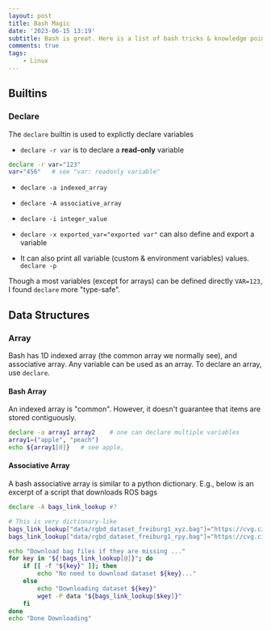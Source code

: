 ```yaml
---
layout: post
title: Bash Magic
date: '2023-06-15 13:19'
subtitle: Bash is great. Here is a list of bash tricks & knowledge points that I found magical
comments: true
tags:
    - Linux
---
```


## Builtins

### Declare

The `declare` builtin is used to explictly declare variables

- `declare -r var` is to declare a **read-only** variable

```bash
declare -r var="123"
var="456"   # see "var: readonly variable"
```

- `declare -a indexed_array`
- `declare -A associative_array`
- `declare -i integer_value`

- `declare -x exported_var="exported var"` can also define and export a variable

- It can also print all variable (custom & environment variables) values. `declare -p`

Though a most variables (except for arrays) can be defined directly `VAR=123`, I found `declare` more "type-safe".

## Data Structures

### Array

Bash has 1D indexed array (the common array we normally see), and associative array. Any variable can be used as an array. To declare an array, use `declare`.

#### Bash Array

An indexed array is "common". However, it doesn't guarantee that items are stored contiguously. 

```bash
declare -a array1 array2    # one can declare multiple variables
array1=("apple", "peach")
echo ${array1[0]}   # see apple,
```

#### Associative Array

A bash associative array is similar to a python dictionary. E.g., below is an excerpt of a script that downloads ROS bags

```bash
declare -A bags_link_lookup #?

# This is very dictionary-like
bags_link_lookup["data/rgbd_dataset_freiburg1_xyz.bag"]="https://cvg.cit.tum.de/rgbd/dataset/freiburg1/rgbd_dataset_freiburg1_xyz.bag"
bags_link_lookup["data/rgbd_dataset_freiburg1_rpy.bag"]="https://cvg.cit.tum.de/rgbd/dataset/freiburg1/rgbd_dataset_freiburg1_rpy.bag"

echo "Download bag files if they are missing ..."
for key in "${!bags_link_lookup[@]}"; do
    if [[ -f "${key}" ]]; then 
        echo "No need to download dataset ${key}..."
    else
        echo "Downloading dataset ${key}"
        wget -P data "${bags_link_lookup[$key]}"
    fi
done
echo "Done Downloading"
```